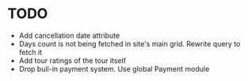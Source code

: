 TODO
=====
 
 * Add cancellation date attribute
 * Days count is not being fetched in site's main grid. Rewrite query to fetch it
 * Add tour ratings of the tour itself
 * Drop buil-in payment system. Use global Payment module